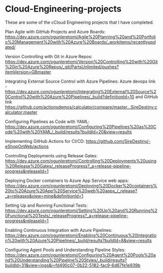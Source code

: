 # Cloud-Engineering-projects
These are some of the cCloud Engineering projects that I have completed.

Plan Agile with GitHub Projects and Azure Boards: https://dev.azure.com/ogunleretomi/Agile%20Planning%20and%20Portfolio%20Management%20with%20Azure%20Boards/_workitems/recentlyupdated/

Version Controlling with Git in Azure Repos: https://dev.azure.com/ogunleretomi/Version%20Controlling%20with%20Git%20in%20Azure%20Repos/_git/PartsUnlimited/pushes?itemVersion=GBmaster

Integrating External Source Control with Azure Pipelines: Azure devops link - https://dev.azure.com/ogunleretomi/Integrating%20External%20Source%20Control%20with%20Azure%20Pipelines/_build?definitionId=10 and GitHub link https://github.com/actionsdemos/calculator/compare/master...SireDestiny:calculator:master

Configuring Pipelines as Code with YAML: https://dev.azure.com/ogunleretomi/Configuring%20Pipelines%20as%20Code%20with%20YAML/_build/results?buildId=20&view=results

Implementing GitHub Actions for CI/CD: https://github.com/SireDestiny/-eShopOnWeb/actions

Controlling Deployments using Release Gates: https://dev.azure.com/ogunleretomi/Controlling%20Deployments%20using%20Release%20Gates/_releaseProgress?_a=release-pipeline-progress&releaseId=1

Deploying Docker containers to Azure App Service web apps: https://dev.azure.com/ogunleretomi/Deploying%20Docker%20containers%20to%20Azure%20App%20Service%20web%20apps_/_release?_a=releases&view=mine&definitionId=1

Setting Up and Running Functional Tests: https://dev.azure.com/ogunleretomi/Setting%20Up%20and%20Running%20Functional%20Tests/_releaseProgress?_a=release-pipeline-progress&releaseId=1

Enabling Continuous Integration with Azure Pipelines: https://dev.azure.com/ogunleretomi/Enabling%20Continuous%20Integration%20with%20Azure%20Pipelines/_build/results?buildId=8&view=results

Configuring Agent Pools and Understanding Pipeline Styles: https://dev.azure.com/ogunleretomi/Configuring%20Agent%20Pools%20and%20Understanding%20Pipeline%20Styles/_build/results?buildId=31&view=logs&j=fd490c07-0b22-5182-fac9-6d67fe1e939b
